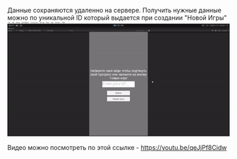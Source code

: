 Данные сохраняются удаленно на сервере. Получить нужные данные можно по уникальной ID который выдается при создании "Новой Игры"
![](data/prototype.gif)

Видео можно посмотреть по этой ссылке - https://youtu.be/qeJjPf8Cidw
